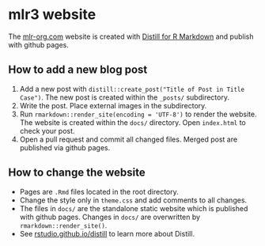 # mlr3 website

The [mlr-org.com](https://mlr-org.com/) website is created with [Distill for R Markdown](https://rstudio.github.io/distill/website.html) and publish with github pages.

## How to add a new blog post

1. Add a new post with `distill::create_post("Title of Post in Title Case")`.
The new post is created within the `_posts/` subdirectory.
2. Write the post. 
Place external images in the subdirectory.
3. Run `rmarkdown::render_site(encoding = 'UTF-8')` to render the website.
The website is created within the `docs/` directory. 
Open `index.html` to check your post.
4. Open a pull request and commit all changed files.
Merged post are published via github pages.

## How to change the website

* Pages are `.Rmd` files located in the root directory. 
* Change the style only in `theme.css` and add comments to all changes.
* The files in `docs/` are the standalone static website which is published with github pages.
Changes in `docs/` are overwritten by `rmarkdown::render_site()`.
* See [rstudio.github.io/distill](https://rstudio.github.io/distill/) to learn more about Distill.


